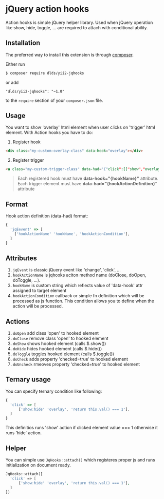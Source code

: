 # jQuery action hooks

Action hooks is simple jQuery helper library. Used when jQuery operation like show, hide, toggle, ... are required to attach with conditional ability.

## Installation

The preferred way to install this extension is through [composer](http://getcomposer.org/download/).

Either run

```bash
$ composer require dlds/yii2-jqhooks
```

or add

```
"dlds/yii2-jqhooks": "~1.0"
```

to the `require` section of your `composer.json` file.

## Usage

You want to show 'overlay' html element when user clicks on 'trigger' html element. With Action hooks you have to do:

1. Register hook

  ```html
  <div class="my-custom-overlay-class" data-hook="overlay"></div>
  ```

2. Register trigger

  ```html
  <a class="my-custom-trigger-class" data-had="{"click":[["show","overlay"]]}"></div>
  ```

> Each registered hook must have **data-hook="{hookName}"** attribute. Each trigger element must have **data-had="{hookActionDefinition}"** attribute

## Format

Hook action definition (data-had) format:

```javascript
{
  'jqEevent' => [
    ['hookActionName' 'hookName', 'hookActionCondition'],
  ]
}
```

## Attributes

1. `jqEvent` is classic jQuery event like 'change', 'click', ...
2. `hookActionName` is jqhooks aciton method name (doClose, doOpen, doToggle, ...).
3. `hookName` is custom string which reflects value of 'data-hook' attr assigned to target element
4. `hookActionCondition` callback or simple fn definition which will be processed as js function. This condition allows you to define when the action will be processed.

## Actions

1. `doOpen` add class 'open' to hooked element
2. `doClose` remove class 'open' to hooked element
3. `doShow` shows hooked element (calls $.show())
4. `doHide` hides hooked element (calls $.hide())
5. `doToggle` toggles hooked element (calls $.toggle())
6. `doCheck` adds property 'checked=true' to hooked element
7. `doUncheck` rmeoves property 'checked=true' to hooked element

## Ternary usage

You can specify ternary condition like following:

```javascript
{
  'click' => [
      ['show:hide' 'overlay', 'return this.val() === 1'],
  ]
}
```

This definitios runs 'show' action if clicked element value === 1 otherwise it runs 'hide' action.

## Helper

You can simple use `JqHooks::attach()` which registeres proper js and runs initialization on document ready.

```php
JqHooks::attach([
  'click' => [
      ['show:hide' 'overlay', 'return this.val() === 1'],
  ]
])
```
